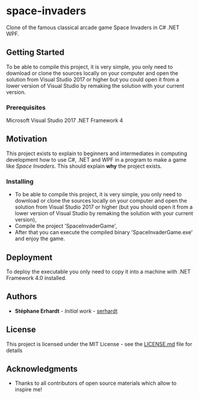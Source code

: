 # space-invaders

Clone of the famous classical arcade game Space Invaders in C# .NET WPF.

## Getting Started

To be able to compile this project, it is very simple, you only need to download or clone the sources locally on your computer and open the solution from Visual Studio 2017 or higher but you could open it from a lower version of Visual Studio by remaking the solution with your current version.

### Prerequisites

Microsoft Visual Studio 2017
.NET Framework 4

## Motivation

This project exists to explain to beginners and intermediates in computing development how to use C#, .NET and WPF in a program to make a game like *Space Invaders*. This should explain **why** the project exists.

### Installing

* To be able to compile this project, it is very simple, you only need to download or clone the sources locally on your computer and open the solution from Visual Studio 2017 or higher (but you should open it from a lower version of Visual Studio by remaking the solution with your current version),
* Compile the project 'SpaceInvaderGame',
* After that you can execute the compiled binary 'SpaceInvaderGame.exe' and enjoy the game.

## Deployment

To deploy the executable you only need to copy it into a machine with .NET Framework 4.0 installed.

## Authors

* **Stéphane Erhardt** - *Initial work* - [serhardt](https://github.com/serhardt)

## License

This project is licensed under the MIT License - see the [LICENSE.md](LICENSE.md) file for details

## Acknowledgments

* Thanks to all contributors of open source materials which allow to inspire me!

